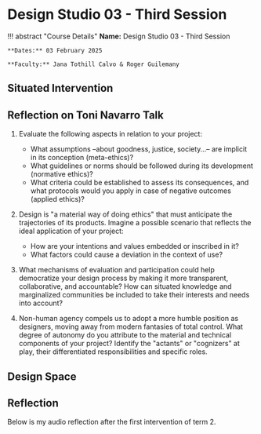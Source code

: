 # Design Studio 03 - Third Session 

!!! abstract "Course Details"
    **Name:** Design Studio 03 - Third Session 

    **Dates:** 03 February 2025

    **Faculty:** Jana Tothill Calvo & Roger Guilemany

## Situated Intervention 



## Reflection on Toni Navarro Talk 

1. Evaluate the following aspects in relation to your project: 
    - What assumptions –about goodness, justice, society…– are implicit in its conception (meta-ethics)? 
    - What guidelines or norms should be followed during its development (normative ethics)? 
    - What criteria could be established to assess its consequences, and what protocols would you apply in case of negative outcomes (applied ethics)?
	
2. Design is "a material way of doing ethics" that must anticipate the trajectories of its products. Imagine a possible scenario that reflects the ideal application of your project: 
    - How are your intentions and values embedded or inscribed in it? 
    - What factors could cause a deviation in the context of use?

3. What mechanisms of evaluation and participation could help democratize your design process by making it more transparent, collaborative, and accountable? How can situated knowledge and marginalized communities be included to take their interests and needs into account?

4. Non-human agency compels us to adopt a more humble position as designers, moving away from modern fantasies of total control. What degree of autonomy do you attribute to the material and technical components of your project? Identify the "actants" or "cognizers" at play, their differentiated responsibilities and specific roles. 


## Design Space 

<!-- Updates to my Design Space to include the community and contacts I am starting to make here in Barcelona and some of those back home as well. 

<figure markdown="span"> [Design Space](../../designSpace.md/#__tabbed_1_8){ .md-button } </figure> 
 -->

## Reflection 

Below is my audio reflection after the first intervention of term 2.

<br>
<figure markdown="span">
    <!-- <audio controls src="../../../audio/DesignStudioReflection_02Feb.mp3"></audio> -->
</figure>